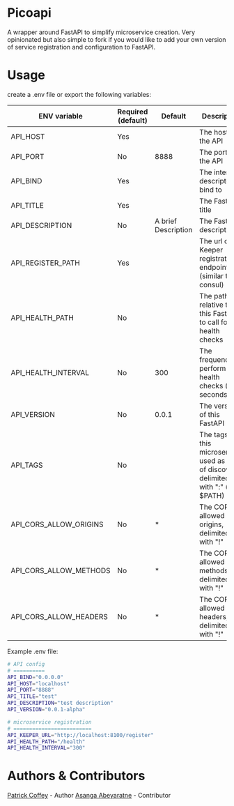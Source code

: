 Picoapi
=======

A wrapper around FastAPI to simplify microservice creation. Very opinionated but also simple to fork if you would like to add your own version of service registration and configuration to FastAPI.

Usage
=====

create a .env file or export the following variables:

| ENV variable           	| Required (default) 	| Default             	| Description                                                                                	| Examples                                       	| Implemented 	|
|------------------------	|--------------------	|---------------------	|--------------------------------------------------------------------------------------------	|------------------------------------------------	|-------------	|
| API_HOST               	| Yes                	|                     	| The host of the API                                                                        	| myhost\|123.123.123.123\|localhost\|127.0.0.1  	|             	|
| API_PORT               	| No                 	| 8888                	| The port of the API                                                                        	| 8080                                           	|             	|
| API_BIND               	| Yes                	|                     	| The interface descriptor to bind to                                                        	| 127.0.0.1\|0.0.0.0                             	|             	|
| API_TITLE              	| Yes                	|                     	| The FastAPI title                                                                          	| Example API Name                               	|             	|
| API_DESCRIPTION        	| No                 	| A brief Description 	| The FastAPI description                                                                    	| An Example of a short description about an API 	|             	|
| API_REGISTER_PATH      	| Yes                	|                     	| The url of the Keeper registration endpoint (similar to consul)                            	| http://keeper:8100/register                    	|             	|
| API_HEALTH_PATH        	| No                 	|                     	| The path relative to this FastAPI to call for health checks                                	| /health                                        	|             	|
| API_HEALTH_INTERVAL    	| No                 	| 300                 	| The frequency to perform health checks (in seconds)                                        	| 300                                            	|             	|
| API_VERSION            	| No                 	| 0.0.1               	| The version of this FastAPI                                                                	| 0.0.1-alpha                                    	|             	|
| API_TAGS               	| No                 	|                     	| The tags for this microservice, used as part of discovery, delimited with ":" (like $PATH) 	| servicetag1:servicetag2:servicetag3            	|             	|
| API_CORS_ALLOW_ORIGINS 	| No                 	| *                   	| The CORS allowed origins, delimited with "!"                                               	|                                                	| No          	|
| API_CORS_ALLOW_METHODS 	| No                 	| *                   	| The CORS allowed methods, delimited with "!"                                               	|                                                	| No          	|
| API_CORS_ALLOW_HEADERS 	| No                 	| *                   	| The CORS allowed headers, delimited with "!"                                               	|                                                	| No          	|

Example .env file:

```bash
# API config
# ==========
API_BIND="0.0.0.0"
API_HOST="localhost"
API_PORT="8888"
API_TITLE="test"
API_DESCRIPTION="test description"
API_VERSION="0.0.1-alpha"

# microservice registration
# =========================
API_KEEPER_URL="http://localhost:8100/register"
API_HEALTH_PATH="/health"
API_HEALTH_INTERVAL="300"
```

Authors & Contributors
======================

[Patrick Coffey](https://github.com/schlerp) - Author
[Asanga Abeyaratne](https://github.com/asaabey) - Contributor

